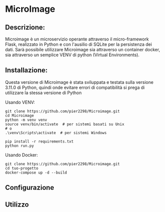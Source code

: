 # MicroImage

## Descrizione: 
Microimage è un microservizio operante attraverso il micro-framework Flask, realizzato in Python e con l'ausilio di SQLite per la persistenza dei dati.
Sarà possibile utilizzare Microimage sia attraverso un container docker, sia attraverso un semplice VENV di python (Virtual Environments).

## Installazione: 

Questa versione di Microimage è stata sviluppata e testata sulla versione 3.11.0 di Python, quindi onde evitare errori di compatibilità si prega di utilizzare la stessa versione di Python

Usando VENV:
```
git clone https://github.com/pier2298/Microimage.git
cd Microimage
python -m venv venv
source venv/bin/activate  # per sistemi basati su Unix
# o
.\venv\Scripts\activate  # per sistemi Windows

pip install -r requirements.txt
python run.py
```

Usando Docker:
```
git clone https://github.com/pier2298/Microimage.git
cd tuo-progetto
docker-compose up -d --build
```

## Configurazione

## Utilizzo

